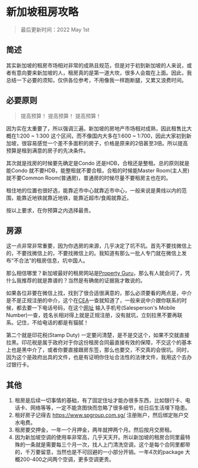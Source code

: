 # 新加坡租房攻略

> 最后更新时间：2022 May 1st

## 简述

其实新加坡的租房市场相对非常的成熟且规范，但是对于初到新加坡的人来说，或者有意向要来新加坡的人，租房真的是第一道大坎，很多人会栽在上面。因此，我总结一下必要的须知，仅供各位参考，不用像我一样跑断腿，又累又浪费时间。

## 必要原则

> 提高预算！
> 提高预算！
> 提高预算！

因为实在太重要了，所以强调三遍。新加坡的房地产市场相对成熟，因此租售比大概在1:200 ~ 1:300 这个区间，而不像国内大多在1:600 ~ 1:700，因此大家初到新加坡，很容易感觉一个差不多面积的房子，价格是原来的2倍甚至3倍。所以提高预算是租到满意的房子的先决条件。

其次就是找房的时候要先确定是Condo 还是HDB，合租还是整租。总的原则就是能Condo 就不要HDB，能整租就不要合租，合租的时候能Master Room(主人房)就不要Common Room(普通房)，普通房的时候尽量不要租房主也在的。

租住地的位置也很好选，能靠近市中心就靠近市中心，一般来说是黄线以内的范围，能靠近地铁就靠近地铁，能靠近超市/食阁就靠近。

按以上要求，在你预算之内选择最贵。

## 房源

这一点非常非常重要，因为你选房的来源，几乎决定了坑不坑。首先不要找微信上的，不要找微信上的，不要找微信上的。我知道有那么一批人专门就在微信上发布“不合法”的租房信息，坑中国人。

那么相信哪里？新加坡最好的租房网站是[Property Guru](www.propertyguru.com.sg)，那么有人就会问了，凭什么我推荐的就是靠谱的？当然是有确凿的证据我才敢说的。

如果各位非要在微信上找，找到了很合适很满意的，那么必须要看的两点是，中介是不是正规注册的中介，这个在[CEA](https://www.cea.gov.sg)一查就知道了，一般来说中介跟你联系的时候，都去要一下电话号码，在这个[网址](https://www.cea.gov.sg/public-register) 输入手机号(Salesperson's Mobile Number)一查，姓名长相对得上就是正规注册，没有就坑，立刻拉黑不要再联系。记住，不给电话的都是有猫腻！

第二个就是印花税(Stamp Duty) 一定要问清楚，是不是交这个，如果不交就直接拉黑。印花税是属于政府对于你这份租房合同最直接有效的保障，不交这个的基本上也是黑中介了，或者你要直接跟房东签，那么也要交，不交真的会很坑。同时，因为这个是政府出具的文件，也是有证明你住址合法性的法律文件，我用这个去办过银行卡。

## 其他

1. 租房是后续一切事情的基础，有了固定住址才能办很多东西，比如银行卡、电话卡、网络等等，一定不能贪图快而忽略了很多细节，给日后生活埋下隐患。
2. 租好房子记得去 https://www.spgroup.com.sg/ 注册账户，然后绑定账户交水电费。
3. 租房要交押金，一年一个月押金，两年就押两个月。然后按月交房租。
4. 因为新加坡空调的使用率非常高，几乎天天开。所以新加坡的租房合同里最特殊的一条就是需要每三个月一次，找人上门清洗空调，这个是每个合同里都带的，千万要留意，当然也是不可回避的一小部分开销。一年4次的package 大概200-400之间两个空调，更多空调更贵。


